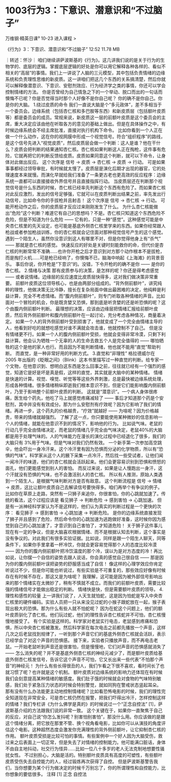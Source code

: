 # 1003行为3：下意识、潜意识和“不过脑子”


万维钢·精英日课³
10-23
进入课程 >

《行为》3：下意识、潜意识和“不过脑子”
12:52 11.78 MB

｜转述：怀沙｜
咱们继续讲萨波斯基的《行为》。这几讲我们说的是关于行为的生物学的、底层的逻辑。掌握底层逻辑的好处是你可以用它解释各种各样的、看似不相关的“高层”的事情。我们上一讲说了人脑的三元模型，其中包括负责情绪的边缘系统和负责理性思维的新皮质。这一讲咱们把这几个东西的关系搞清楚，然后你就可以解释像潜意识、下意识、安慰剂效应、行为经济学之类的事情，你还可以学会控制情绪的方法。
你是否曾经为自己情急之下的一个举动、脱口而出的一句话而懊悔不已呢？你是否觉得当时那个人好像不是你自己呢？
你的确不是你自己。你是你的大脑。
1.绕过皮质的命令
我们一直说大脑是个“多元政体”，差不多相当于一个委员会。边缘系统（包括杏仁核和多巴胺等东西）和新皮质层（包括额叶皮质等）都是委员会的成员。常规来说，新皮质这一层的前额叶皮质是这个委员会的主席，重大决定应该由他在听取各方的意见的基础上做出。但是在具体操作之中，有时候边缘系统会不经主席批准，直接对执行机构下命令。
比如你看到一个人正在做一个什么动作，这在你的视网膜中形成一个视觉信号。符合“组织程序”的路线，是这个信号先进入“视觉皮质”，然后皮质层会做一个判断：这人是谁？他在干什么？皮质会把判断的结果通知杏仁核。杏仁核如果判断这人正在掏枪，这件事有危险，它就再把它的判断反馈给皮质。皮质如果同意这个判断，就可以下命令，让身体对此做出反应。
这个次序是 信号 → 皮质 → 杏仁核 → 皮质 → 行动。
可是如果事事都经过领导审批，有时候就太慢了。皮质层是演化后期才出现的器官，它的处理速度本来就慢。而演化早就给我们准备了一条更古老也更高效的反应程序：边缘系统一直都可以直接接收外界信号并且直接指挥行动。
当皮质层还在判断那个视觉信号是什么东西的时候，杏仁核已经率先判断这个东西有危险了。而如果杏仁核对此反应激烈，发出的信号足够强，它就可以在皮质判断出结果之前，率先发出行动信号，比如命令你的手拔枪并且射击！
这个次序是 信号 → 杏仁核 → 行动。
可能开枪动作之后，你的皮质层才反应过来刚刚发生了什么。
为什么杏仁核能做出“危险”这个判断？难道它有自己的思想吗？不是。杏仁核只知道这个东西危险不危险，但是不知道为什么危险 —— 它有的，只是一种“感觉”。这种感觉可能是中央杏仁核里的先天设定，也可能是基底外侧杏仁核里学来的东西。如果你经常跟人枪战或者参加枪战训练，你的杏仁核就会记住面对那种视觉信号产生的这个感觉。
遇到一个陌生人，虽然你没意识到这人有哪里不对，但是你觉得他身上有“杀气” —— 那就是杏仁核的感觉。
快速反应的好处是关键时刻能救你的命，但代价是杏仁核的判断常常不准确……也许你开枪之后才意识到对方那个动作根本不是拔枪，而是掏打火机……可是枪已经响了，你懊悔不已，脑海中响起《上海滩》的背景音乐。
事后你说，你开枪是“下意识”的。没错，下令开枪的的确不是你 —— 是你的杏仁核。
2.情绪与决策
那有皮质参与的决策，是怎样的呢？你还是得考虑感觉 —— 或者说情绪。边缘层的反应速度比皮质层快得多，这对我们做决策非常重要。
前额叶皮质这位领导核心，也是由两部分组成的。“背外侧前额叶”，讲究纯粹的理性，他做决策无比冷静，擅长在复杂局面中做出最困难的决定，他纯粹是利益计算，完全不考虑情绪。而“腹内侧前额叶”，则专门听取各种情绪的声音。比如面对一个冒险的机会，你是既贪婪又恐惧，那到底是听贪婪的还是听恐惧的呢？这个由腹内侧前额叶判断。
最理想的决策，应该由边缘层把情绪汇报给前额叶皮质，然后背外侧前额叶和腹内侧前额叶在一起讨论，充分考虑各种情况，商量着决定。
如果一个人的背外侧前额叶受到损害了，他就变成了一个完全由情绪主导的人，他看到好吃的就想吃感觉对谁不满就会攻击谁，他就控制不了自己。
但是没有情绪更不行。如果一个人的腹内侧前额叶受损，他就会变得非常冷漠，只剩下利益计算。他会认为牺牲一个无辜的人的生命去救五个人是完全值得的 —— 哪怕牺牲的这个是他的家人也行。而且因为不能判断情绪，他也就不能用“直觉”帮助判断。
而直觉，是一种非常好用的判断方式。
3.直觉和“非理性”
格拉德威尔在2005 年出版的《眨眼之间》（Blink）这本书里描写过一种直觉的判断。给专家一个文物，在他意识到、想明白这东西是怎么回事之前，往往就已经有一个强烈的感觉，知道它是好是坏是真是假，这样的直觉，其实就是大脑中的某种情绪。
情绪是快速的计算。视觉、嗅觉、听觉等等这些外界刺激，总是最快被边缘系统处理，形成各种情绪。很多情绪稍纵即逝我们根本意识不到，但是它们能影响腹内侧前额叶，乃至于影响整个前额叶皮质的判断。
这就是“潜意识”。一个病人身体很疼痛，医生给个药丸，他吃了马上就感觉疼痛减轻了 —— 事后才知道那个药是个安慰剂，其中并没有有效成分。那为什么安慰剂有疗效呢？因为它影响了我们的情绪。再进一步，这个药丸的价格越贵，“疗效”就越好 —— 为啥呢？因为价格越贵，带来的情绪就越强烈。
了解了这一点，你只要能使用某种微妙的信息影响一个人的情绪，就能在他意识不到的情况下，影响他的行为。
比如说气味。老鼠的行动几乎完全由情绪决定，而老鼠的情绪几乎完全由气味决定，老鼠40%的大脑都是用于处理气味的。人的气味能力在漫长的演化过程中已经退化了很多，我们的大脑只有 3%用于气味。但是气味对我们仍然有效。
一个新手第一次参加高空跳伞，他会吓出一身冷汗来。这个冷汗里有因为恐惧而分泌的化学物质，所以有“恐惧的气味”。科学家从这个人的腋下采集一点冷汗，然后找一些受试者，让他们闻一闻冷汗的味道，他们的杏仁核就会活跃起来。他们会更容易识别到恐惧和愤怒的面孔，他们更能感觉到别人的害怕。
而反过来说，如果是让人慢跑出一身汗，这个汗就没有恐惧的气味，也不会激活别人的杏仁核。
所以有人推测，原始人类遇到一个陌生人，是根据气味判断对方是否有敌意。
这个判断流程是 信号 → 情绪 → 皮质，这比让额叶皮质自己去解读信号要快得多。咱们再举个有争议的例子。比如你在草原上走路，突然有一只狮子来追你，你很害怕，你的心跳就加速了。传统的看法，这个过程应该是
看见狮子 → 判断危险 → 感到害怕 → 心跳加速。
但是有一派神经科学家认为不是这样的，他们认为真实的判断过程是一个更快的次序：
看见狮子 → 感到害怕 → 心跳加速 → 判断危险。
是你的边缘系统直接发现了狮子并且感到了危险，然后命令你的心跳加速为逃跑做好准备，这时候你因为感觉到自己的心跳加速了，才意识到自己害怕了，才知道危险！
关于狮子这件事儿现在有一定的争议，但是大脑喜欢根据情绪、而不是根据认知去判断，这个事实是没有争议的。对此我们有很多实验证据。比如说，同样是跟一个陌生人聊天，同等条件下，如果你手里拿着一杯冷饮，你就会更容易觉得那个人的态度比较冷漠 —— 因为你的腹内侧前额叶把冷饮温度的那个冷，误以为是对方态度的冷！再比如说，让你摆一个自信的姿势去跟人说话，你会真的感觉自己很自信 —— 那是因为你的腹内侧前额叶误把姿势的舒服感当成了自信！
像这样的心理学效应你肯定听说过不少，但是你可能也听说过，有些实验是不可重复的，那些效应好像有时候存在有时候不存在，那这又是为啥呢？
我理解，这可能是因为被外部信号影响出来的那个情绪实在太微妙了，稍有不慎就不成立。而我们的前额叶皮质，需要比较强的情绪信号才能做出稳定的判断。
情绪快是快，但是需要额叶皮质的领导。
4.理性和感性的较量
上一讲我们说了，人天生就怕蛇，这是因为怕蛇是写入中央杏仁核里的硬件编码。实验人员把一只从来没见过蛇的小猴子跟蛇放在一起，猴子表现出极大的恐惧。那为什么有些人就不怕蛇呢？
因为在蛇这个问题上，他们的额叶皮质驯化了杏仁核。他们玩过蛇，他们的理性告诉杏仁核蛇并不可怕，杏仁核慢慢地接受了。
有个实验是这样的。科学家对老鼠实行电击，老鼠感到疼痛和恐惧，所以中央杏仁核被激发。然后科学家在每次电击之前都先播放一个声音，这样几次之后老鼠找到规律了，一听到那个声音它们的基底外侧杏仁核就会活跃，表示已经学会了对这个声音的恐惧感。
接下来，实验者只播放声音，而不再电击老鼠。一开始老鼠听到声音还是很害怕，但是慢慢地，它们对声音的恐惧感就消失了 —— 怎么消失的呢？并不是基底外侧杏仁核的神经元减少了，而是额叶皮质给基底外侧杏仁核发信号，告诉它这个声音不可怕，它又长出来一些代表“不怕那个声音”的神经元！
为什么有些长得很丑的人，我们乍看之下很不喜欢，看时间长了也就习惯了呢？也许就是这个机制。
额叶皮质对边缘系统的影响力还体现在有时候我们会刻意提高某种情绪的敏感度。我们肚子饿的时候就会对食物的气味特别敏感，我们处于紧急压力状态的时候会特别警觉，就如同狗在警戒状态竖起耳朵。
那有没有什么办法能更主动地控制情绪呢？比如看恐怖电影的时候，我们的理性完全知道现在非常安全，可是杏仁核仍然在报警，把我们吓得出冷汗，怎样控制这样的情绪？我们专栏讲《为什么佛学是真的》的时候说过一个“正念自控法” [1]，萨波斯基介绍的方法跟我们说的非常一致。
这个关键在于，如果你一直聚焦于自己的反应，对自己说“你怎么发抖呢？别害怕别害怕”，那没什么用。你应该做的是跟这个情绪分离，把它放在那里不管、换个视角看电影，比如你可以从演技的角度评估这个电影。这种超然态度会激发你充满理性的背外侧前额叶，让它抑制杏仁核的作用。
额叶皮质受损是比较可怕的事情。有些案例中一个好人因为大脑受伤，救过来之后表面上一切正常，但是失去了对情绪的控制能力。他可能满口脏话，身体不由自主地抖动，社交行为怪异……比如一位八十多岁的老人无法克制地想要性骚扰女性。
不过别担心，大脑是活的。特别额叶皮质具有高度的可塑性，有些额叶皮质受伤失去自控能力的人，经过锻炼再次获得了自控。
但是萨波斯基警告我们，当你想要为某个行为做决定的时候千万别忘了，你的所谓理性和自控能力，比你想象的要低很多。
注释
[1] 正念 自控法